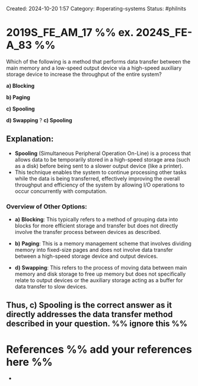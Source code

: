 Created: 2024-10-20 1:57
Category: #operating-systems 
Status: #philnits



# 2019S_FE_AM_17 %% ex. 2024S_FE-A_83 %%

Which of the following is a method that performs data transfer between the main memory and a low-speed output device via a high-speed auxiliary storage device to increase the throughput of the entire system? 

**a) Blocking** 

**b) Paging** 

**c) Spooling** 

**d) Swapping**
?
**c) Spooling** 
## **Explanation:**

- **Spooling** (Simultaneous Peripheral Operation On-Line) is a process that allows data to be temporarily stored in a high-speed storage area (such as a disk) before being sent to a slower output device (like a printer).
- This technique enables the system to continue processing other tasks while the data is being transferred, effectively improving the overall throughput and efficiency of the system by allowing I/O operations to occur concurrently with computation.
### Overview of Other Options:

- **a)** **Blocking**: This typically refers to a method of grouping data into blocks for more efficient storage and transfer but does not directly involve the transfer process between devices as described.
    
- **b)** **Paging**: This is a memory management scheme that involves dividing memory into fixed-size pages and does not involve data transfer between a high-speed storage device and output devices.
    
- **d)** **Swapping**: This refers to the process of moving data between main memory and disk storage to free up memory but does not specifically relate to output devices or the auxiliary storage acting as a buffer for data transfer to slow devices.
    

Thus, **c) Spooling** is the correct answer as it directly addresses the data transfer method described in your question.
%% ignore this %%
---









# References %% add your references here %%
- 